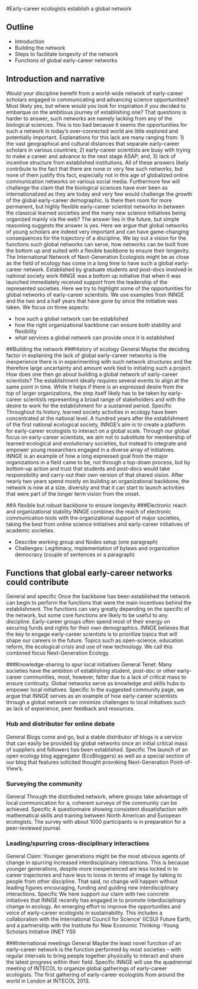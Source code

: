 #Early-career ecologists establish a global network

## Outline
- Introduction
-	Building the network
-	Steps to facilitate longevity of the network
-	Functions of global early-career networks

## Introduction and narrative
Would your discipline benefit from a world-wide network of early-career scholars engaged in communicating and advancing science opportunities? Most likely yes, but where would you look for inspiration if you decided to embarque on the ambitious journey of establishing one? That questions is harder to answer, such networks are namely lacking from any of the biological sciences. This is too bad because it seems the opportunities for such a network in today’s over-connected world are little explored and potentially important.
Explanations for this lack are many ranging from: 1) the vast geographical and cultural distances that separate early-career scholars in various countries; 2) early-career scientists are busy with trying to make a career and advance to the next stage ASAP; and, 3) lack of incentive structure from established institutions.  All of these answers likely contribute to the fact that there are none or very few such networks, but none of them justify this fact, especially not in this age of globalized online communication networks on various social media. Furthermore few will challenge the claim that the biological sciences have ever been as internationalized as they are today and very few would challenge the growth of the global early-career demographic.
Is there then room for more permanent, but highly flexible early-career scientist networks in between the classical learned societies and the many new science initiatives being organized mainly via the web? The answer lies in the future, but simple reasoning suggests the answer is yes. Here we argue that global networks of young scholars are indeed very important and can have game-changing consequences for the trajectory of a discipline. We lay out a vision for the functions such global networks can serve, how networks can be built from the bottom up and suited with a flexible backbone to ensure their longevity.
The International Network of Next-Generation Ecologists might be as close as the field of ecology has come in a long time to have such a global early-career network. Established by graduate students and post-docs involved in national society work INNGE was a bottom up initiative that when it was launched immediately received support from the leadership of the represented societies. Here we try to highlight some of the opportunities for global networks of early-career scientists. We use examples from INNGE and the two and a half years that have gone by since the initiative was taken.
We focus on three aspects:
-	how such a global network can be established
-	how the right organizational backbone can ensure both stability and flexibility
-	what services a global network can provide once it is established

##Building the network
###History of ecology
General
Maybe the deciding factor in explaining the lack of global early-career networks is the inexperience there is in experimenting with such network structures and the therefore large uncertainty and amount work tied to initiating such a project.
How does one then go about building a global network of early-career scientists? The establishment ideally requires several events to align at the same point in time. While it helps if there is an expressed desire from the top of larger organizations, the step itself likely has to be taken by early-career scientists representing a broad range of stakeholders and with the desire to work for the establishment for a sustained period.
Specific
Throughout its history, learned society activities in ecology have been concentrated at the national level. A hundred years after the establishment of the first national ecological society, INNGE’s aim is to create a platform for early-career ecologists to interact on a global scale. Through our global focus on early-career scientists, we aim not to substitute for membership of learned ecological and evolutionary societies, but instead to integrate and empower young researchers engaged in a diverse array of initiatives. 
INNGE is an example of how a long expressed goal from the major organizations in a field came to be, not through a top-down process, but by bottom-up action and trust that students and post-docs would take responsibility and carry-out their own version of that shared vision.  After nearly two years spend mostly on building an organizational backbone, the network is now at a size, diversity and that it can start to launch activities that were part of the longer term vision from the onset.

##A flexible but robust backbone to ensure longevity
###Electronic reach and organizational stability
INNGE combines the reach of electronic communication tools with the organizational support of major societies, taking the best from online science initiatives and early-career initiatives of academic societies. 
-	Describe working group and Nodes setup (one paragraph)
-	Challenges: Legitimacy, implementation of bylaws and organization democracy (couple of sentences or a paragraph)
## Functions that global early-career networks could contribute
General and specific
Once the backbone has been established the network can begin to perform the functions that were the main incentives behind the establishment. The functions can vary greatly depending on the specific of the network, but some core functions are likely to be useful to any discipline. Early-career groups often spend most of their energy on securing funds and rights for their own demographics. INNGE believes that the key to engage early-career scientists is to prioritize topics that will shape our careers in the future. Topics such as open-science, education reform, the ecological crisis and use of new technology. We call this combined focus Next-Generation Ecology.

###Knowledge-sharing to spur local initiatives 
General
Tenet: Many societies have the ambition of establishing student, post-doc or other early-career communities, most, however, falter due to a lack of critical mass to ensure continuity. Global networks serve as knowledge and skills hubs to empower local initiatives.
Specific
In the suggested community page, we argue that INNGE serves as an example of how early-career scientists through a global network can minimize challenges to local initiatives such as lack of experience, peer feedback and resources. 

### Hub and distributor for online debate
General
Blogs come and go, but a stable distributor of blogs is a service that can easily be provided by global networks once an initial critical mass of suppliers and followers has been established.
Specific
The launch of an open ecology blog aggregator (EcoBloggers) as well as a special section of our blog that features solicited thought provoking Next-Generation Point-of-View’s. 

### Surveying the community
General
Through the distributed network, where groups take advantage of local communication for a, coherent surveys of the community can be achieved.
Specific
A questionnaire showing consistent dissatisfaction with mathematical skills and training between North American and European ecologists. The survey with about 1000 participants is in preparation for a peer-reviewed journal. 

### Leading/spurring cross-disciplinary interactions
General
Claim: Younger generations might be the most obvious agents of change in spurring increased interdisciplinary interactions. This is because younger generations, despite more inexperienced are less locked in to career trajectories and have less to loose in terms of image by talking to people from other discipline. That said, no change will happen without leading figures encouraging, funding and guiding new interdisciplinary interactions.
Specific
We here support our claim with two concrete initiatives that INNGE recently has engaged in to promote interdisciplinary change in ecology. An emerging effort to improve the opportunities and voice of early-career ecologists in sustainability. This includes a collaboration with the International Council for Science’ (ICSU) Future Earth, and a partnership with the Institute for New Economic Thinking -Young Scholars Initiative (INET YSI) 

###International meetings
General
Maybe the least novel function of an early-career network is the function performed by most societies – with regular intervals to bring people together physically to interact and share the latest progress within their field. 
Specific
INNGE will use the quadrennial meeting of INTECOL to organize global gatherings of early-career ecologists. The first gathering of early-career ecologists from around the world in London at INTECOL 2013.




